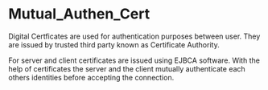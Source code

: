 # Mutual_Authen_Cert

Digital Certficates are used for authentication purposes between user. They are issued by trusted third party known as Certificate Authority.

For server and client certificates are issued using EJBCA software. With the help of certificates the server and the client mutually authenticate each others identities before accepting the connection.
